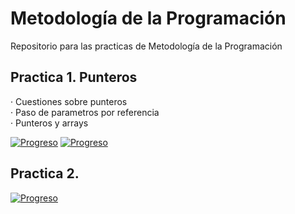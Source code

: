 # Metodología de la Programación

Repositorio para las practicas de Metodología de la Programación

## Practica 1. Punteros

  · Cuestiones sobre punteros  
  · Paso de parametros por referencia  
  · Punteros y arrays  

[![Progreso](https://img.shields.io/badge/Ejercicios-1--11-brightgreen.svg)]()
[![Progreso](https://img.shields.io/badge/Ejercicios-12-red.svg)]()

## Practica 2. 

[![Progreso](https://img.shields.io/badge/Ejercicios----lightgrey.svg)]()
